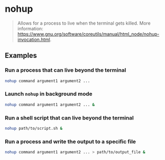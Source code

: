 # nohup

> Allows for a process to live when the terminal gets killed. More information: <https://www.gnu.org/software/coreutils/manual/html_node/nohup-invocation.html>.

## Examples

### Run a process that can live beyond the terminal

```bash
nohup command argument1 argument2 ...
```

### Launch `nohup` in background mode

```bash
nohup command argument1 argument2 ... &
```

### Run a shell script that can live beyond the terminal

```bash
nohup path/to/script.sh &
```

### Run a process and write the output to a specific file

```bash
nohup command argument1 argument2 ... > path/to/output_file &
```

